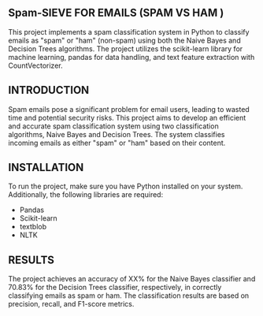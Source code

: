 ## Spam-SIEVE FOR EMAILS (SPAM VS HAM ) 

This project implements a spam classification system in Python to classify emails as "spam" or "ham" (non-spam) using both the Naive Bayes and Decision Trees algorithms. The project utilizes the scikit-learn library for machine learning, pandas for data handling, and text feature extraction with CountVectorizer.

## INTRODUCTION 

Spam emails pose a significant problem for email users, leading to wasted time and potential security risks. This project aims to develop an efficient and accurate spam classification system using two classification algorithms, Naive Bayes and Decision Trees. The system classifies incoming emails as either "spam" or "ham" based on their content.

## INSTALLATION
To run the project, make sure you have Python installed on your system. Additionally, the following libraries are required:

 * Pandas
 * Scikit-learn
 * textblob
 * NLTK
          



## RESULTS
The project achieves an accuracy of XX% for the Naive Bayes classifier and 70.83% for the Decision Trees classifier, respectively, in correctly classifying emails as spam or ham. The classification results are based on precision, recall, and F1-score metrics.
